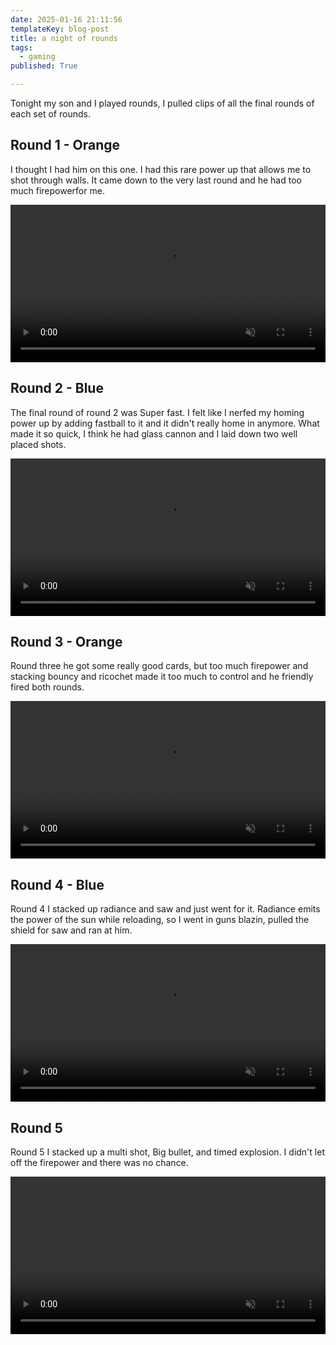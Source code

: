 ```yaml
---
date: 2025-01-16 21:11:56
templateKey: blog-post
title: a night of rounds
tags:
  - gaming
published: True

---
```


Tonight my son and I played rounds, I pulled clips of all the final rounds of
each set of rounds.

## Round 1 - Orange

I thought I had him on this one.  I had this rare power up that allows me to
shot through walls.  It came down to the very last round and he had too much
firepowerfor me.

<video autoplay="" controls="" loop="true" muted="" playsinline="" width="100%" class="rounded-xl border-pink-900 border-2">
     <source
      src="https://dropper.wayl.one/api/file/5863caea-da25-45e1-9a4d-111c6e4408a3.mp4"
      type="video/mp4">
     Sorry, your browser doesn't support embedded videos.
</video>

## Round 2 - Blue

The final round of round 2 was Super fast.  I felt like I nerfed my homing
power up by adding fastball to it and it didn't really home in anymore.  What
made it so quick, I think he had glass cannon and I laid down two well placed
shots.

<video autoplay="" controls="" loop="true" muted="" playsinline="" width="100%" class="rounded-xl border-pink-900 border-2">
     <source
      src="https://dropper.wayl.one/api/file/453553d6-802d-4b76-acb1-40300922b655.mp4"
      type="video/mp4">
     Sorry, your browser doesn't support embedded videos.
</video>

## Round 3 - Orange

Round three he got some really good cards, but too much firepower and stacking
bouncy and ricochet made it too much to control and he friendly fired both
rounds.

<video autoplay="" controls="" loop="true" muted="" playsinline="" width="100%" class="rounded-xl border-pink-900 border-2">
     <source
      src="https://dropper.wayl.one/api/file/1ad4422e-1172-4218-bf1c-7bb0fa69f809.mp4"
      type="video/mp4">
     Sorry, your browser doesn't support embedded videos.
</video>

## Round 4 - Blue

Round 4 I stacked up radiance and saw and just went for it.  Radiance emits the
power of the sun while reloading, so I went in guns blazin, pulled the shield
for saw and ran at him.

<video autoplay="" controls="" loop="true" muted="" playsinline="" width="100%" class="rounded-xl border-pink-900 border-2">
     <source
      src="https://dropper.wayl.one/api/file/dc5be9d9-b365-467e-9761-ab2767d85621.mp4"
      type="video/mp4">
     Sorry, your browser doesn't support embedded videos.
</video>

## Round 5

Round 5 I stacked up a multi shot, Big bullet, and timed explosion.  I didn't
let off the firepower and there was no chance.

<video autoplay="" controls="" loop="true" muted="" playsinline="" width="100%" class="rounded-xl border-pink-900 border-2">
     <source
      src="https://dropper.wayl.one/api/file/72c6394e-77c6-4f83-9f06-c81b339277c5.mp4"
      type="video/mp4">
     Sorry, your browser doesn't support embedded videos.
</video>

